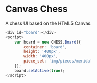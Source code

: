 Canvas Chess
============

A chess UI based on the HTML5 Canvas.

```javascript
<div id="board"></div>
<script>
    var board = new CHESS.Board({
        container: 'board',
        height: '400px',
        width: '400px',
        piece_set: 'img/pieces/merida'
    });
    board.setActive(true);
</script>
```
